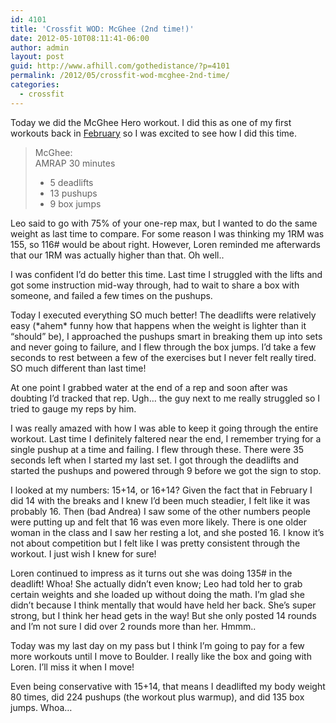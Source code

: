 ```yaml
---
id: 4101
title: 'Crossfit WOD: McGhee (2nd time!)'
date: 2012-05-10T08:11:41-06:00
author: admin
layout: post
guid: http://www.afhill.com/gothedistance/?p=4101
permalink: /2012/05/crossfit-wod-mcghee-2nd-time/
categories:
  - crossfit
---
```

Today we did the McGhee Hero workout. I did this as one of my first workouts back in [February](http://www.afhill.com/gothedistance/2012/02/crossfit-wod-mcghee/) so I was excited to see how I did this time. 

> McGhee:  
> AMRAP 30 minutes
> 
>   * 5 deadlifts
>   * 13 pushups
>   * 9 box jumps

Leo said to go with 75% of your one-rep max, but I wanted to do the same weight as last time to compare. For some reason I was thinking my 1RM was 155, so 116# would be about right. However, Loren reminded me afterwards that our 1RM was actually higher than that. Oh well..

I was confident I&#8217;d do better this time. Last time I struggled with the lifts and got some instruction mid-way through, had to wait to share a box with someone, and failed a few times on the pushups. 

Today I executed everything SO much better! The deadlifts were relatively easy (\*ahem\* funny how that happens when the weight is lighter than it &#8220;should&#8221; be), I approached the pushups smart in breaking them up into sets and never going to failure, and I flew through the box jumps. I&#8217;d take a few seconds to rest between a few of the exercises but I never felt really tired. SO much different than last time!

At one point I grabbed water at the end of a rep and soon after was doubting I&#8217;d tracked that rep. Ugh&#8230; the guy next to me really struggled so I tried to gauge my reps by him. 

I was really amazed with how I was able to keep it going through the entire workout. Last time I definitely faltered near the end, I remember trying for a single pushup at a time and failing. I flew through these. There were 35 seconds left when I started my last set. I got through the deadlifts and started the pushups and powered through 9 before we got the sign to stop. 

I looked at my numbers: 15+14, or 16+14? Given the fact that in February I did 14 with the breaks and I knew I&#8217;d been much steadier, I felt like it was probably 16. Then (bad Andrea) I saw some of the other numbers people were putting up and felt that 16 was even more likely. There is one older woman in the class and I saw her resting a lot, and she posted 16. I know it&#8217;s not about competition but I felt like I was pretty consistent through the workout. I just wish I knew for sure! 

Loren continued to impress as it turns out she was doing 135# in the deadlift! Whoa! She actually didn&#8217;t even know; Leo had told her to grab certain weights and she loaded up without doing the math. I&#8217;m glad she didn&#8217;t because I think mentally that would have held her back. She&#8217;s super strong, but I think her head gets in the way! But she only posted 14 rounds and I&#8217;m not sure I did over 2 rounds more than her. Hmmm..

Today was my last day on my pass but I think I&#8217;m going to pay for a few more workouts until I move to Boulder. I really like the box and going with Loren. I&#8217;ll miss it when I move! 

Even being conservative with 15+14, that means I deadlifted my body weight 80 times, did 224 pushups (the workout plus warmup), and did 135 box jumps. Whoa&#8230;